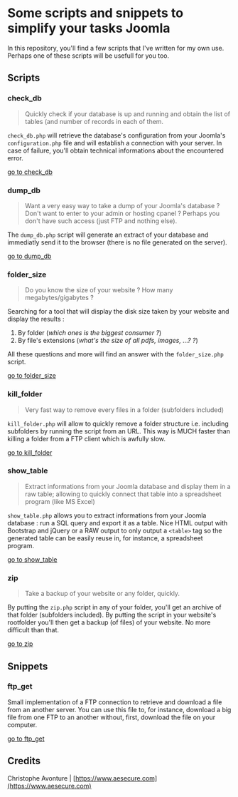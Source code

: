 # Some scripts and snippets to simplify your tasks Joomla #

In this repository, you'll find a few scripts that I've written for my own use.  Perhaps one of these scripts will be usefull for you too.

## Scripts ##

### check_db ###

> Quickly check if your database is up and running and obtain the list of tables (and number of records in each of them.

`check_db.php` will retrieve the database's configuration from your Joomla's `configuration.php` file and will establish a connection with your server.  In case of failure, you'll obtain technical informations about the encountered error. 

[go to check_db](https://github.com/cavo789/joomla_free/tree/master/check_db)

### dump_db ###

> Want a very easy way to take a dump of your Joomla's database ? Don't want to enter to your admin or hosting cpanel ?  Perhaps you don't have such access (just FTP and nothing else).

The `dump_db.php` script will generate an extract of your database and immediatly send it to the browser (there is no file generated on the server).

[go to dump_db](https://github.com/cavo789/joomla_free/tree/master/dump_db)

### folder_size ###

> Do you know the size of your website ?  How many megabytes/gigabytes ? 

Searching for a tool that will display the disk size taken by your website and display the results : 

1. By folder (*which ones is the biggest consumer ?*)
2. By file's extensions (*what's the size of all pdfs, images, ...? ?*)

All these questions and more will find an answer with the `folder_size.php` script.

[go to folder_size](https://github.com/cavo789/joomla_free/tree/master/folder_size)

### kill_folder ###

> Very fast way to remove every files in a folder (subfolders included)

`kill_folder.php` will allow to quickly remove a folder structure i.e. including subfolders by running the script from an URL.  This way is MUCH faster than killing a folder from a FTP client which is awfully slow.

[go to kill_folder](https://github.com/cavo789/joomla_free/tree/master/kill_folder)

### show_table ###

> Extract informations from your Joomla database and display them in a raw table; allowing to quickly connect that table into a spreadsheet program (like MS Excel)

`show_table.php` allows you to extract informations from your Joomla database : run a SQL query and export it as a table.  Nice HTML output with Bootstrap and jQuery or a RAW output to only output a `<table>` tag so the generated table can be easily reuse in, for instance, a spreadsheet program.

[go to show_table](https://github.com/cavo789/joomla_free/tree/master/show_table)

### zip ###

> Take a backup of your website or any folder, quickly.

By putting the `zip.php` script in any of your folder, you'll get an archive of that folder (subfolders included).  By putting the script in your website's rootfolder you'll then get a backup (of files) of your website.  No more difficult than that. 

[go to zip](https://github.com/cavo789/joomla_free/tree/master/zip)

## Snippets ##

### ftp_get ###

Small implementation of a FTP connection to retrieve and download a file from an another server.   You can use this file to, for instance, download a big file from one FTP to an another without, first, download the file on your computer.

[go to ftp_get](https://github.com/cavo789/joomla_free/tree/master/ftp_get)

## Credits ##

Christophe Avonture | [https://www.aesecure.com](https://www.aesecure.com)